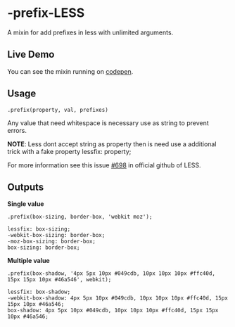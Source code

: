 # -prefix-LESS
A mixin for add prefixes in less with unlimited arguments.

## Live Demo
You can see the mixin running on <a href="http://codepen.io/ivanbanov/pen/tHlfh" target="_blank">codepen</a>.

## Usage
```
.prefix(property, val, prefixes)
```

Any value that need whitespace is necessary use as string to prevent errors.

__NOTE__: Less dont accept string as property then is need use a additional trick with a fake property
lessfix: property;

For more information see this issue <a href="http://codepen.io/ivanbanov/pen/tHlfh" target="_blank">#698</a> in official github of LESS.

## Outputs
__Single value__
```
.prefix(box-sizing, border-box, 'webkit moz');

lessfix: box-sizing;
-webkit-box-sizing: border-box;
-moz-box-sizing: border-box;
box-sizing: border-box;
```

__Multiple value__
```
.prefix(box-shadow, '4px 5px 10px #049cdb, 10px 10px 10px #ffc40d, 15px 15px 10px #46a546', webkit);

lessfix: box-shadow;
-webkit-box-shadow: 4px 5px 10px #049cdb, 10px 10px 10px #ffc40d, 15px 15px 10px #46a546;
box-shadow: 4px 5px 10px #049cdb, 10px 10px 10px #ffc40d, 15px 15px 10px #46a546;
```